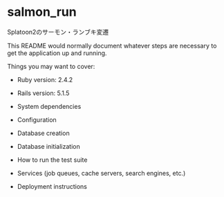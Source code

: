 # salmon_run
Splatoon2のサーモン・ランブキ変遷

This README would normally document whatever steps are necessary to get the
application up and running.

Things you may want to cover:

* Ruby version: 2.4.2
* Rails version: 5.1.5

* System dependencies

* Configuration

* Database creation

* Database initialization

* How to run the test suite

* Services (job queues, cache servers, search engines, etc.)

* Deployment instructions
